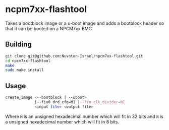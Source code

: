 # ncpm7xx-flashtool

Takes a bootblock image or a u-boot image and adds a bootblock header so that it
can be booted on a NPCM7xx BMC.

## Building

```bash
git clone git@github.com:Nuvoton-Israel/npcm7xx-flashtool.git
cd npcm7xx-flashtool
make
sudo make install
```

## Usage

```bash
create_image <--bootblock | --uboot>
             [--fiu0_drd_cfg=M] [--fiu_clk_divider=N]
             <input file> <output file>
```

Where `M` is an unsigned hexadecimal number which will fit in 32 bits and `N` is
a unsigned hexadecimal number which will fit in 8 bits.
